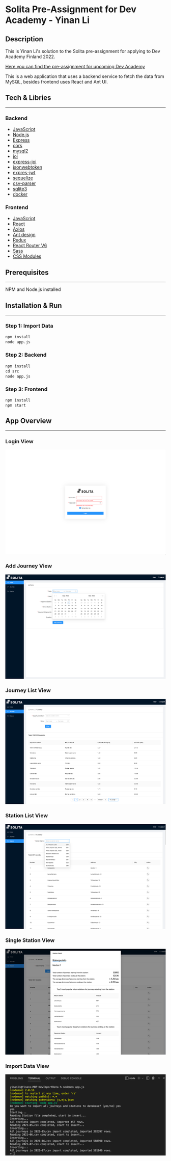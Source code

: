 # Solita Pre-Assignment for Dev Academy - Yinan Li

## Description

This is Yinan Li's solution to the Solita pre-assignment for applying to Dev Academy Finland 2022.

[Here you can find the pre-assignment for upcoming Dev Academy](https://github.com/solita/dev-academy-2022-fall-exercise)

This is a web application that uses a backend service to fetch the data from MySQL, besides frontend uses React and Ant UI. 

## Tech & Libries

------

### Backend

- [JavaScript](https://developer.mozilla.org/en-US/)
- [Node.js](https://nodejs.org/en/)
- [Express](https://expressjs.com/)
- [cors](https://www.npmjs.com/package/cors)
- [mysql2](https://www.npmjs.com/package/mysql2)
- [joi](https://joi.dev/)
- [express-joi](https://www.npmjs.com/package/@escook/express-joi)
- [jsonwebtoken](https://www.npmjs.com/package/jsonwebtoken)
- [expres-jwt](https://www.npmjs.com/package/express-jwt)
- [sequelize](https://sequelize.org/)
- [csv-parser](https://www.npmjs.com/package/csv-parser)
- [sqlite3](https://www.npmjs.com/package/sqlite3)
- [docker](https://www.docker.com/)

### Frontend

- [JavaScript](https://developer.mozilla.org/en-US/)
- [React](https://reactjs.org/)
- [Axios](https://axios-http.com/)
- [Ant design](https://ant.design/)
- [Redux](https://redux.js.org/)
- [React Router V6](https://reactrouter.com/)
- [Sass](https://sass-lang.com/)
- [CSS Modules](https://github.com/css-modules/css-modules)

## Prerequisites

------

NPM and Node.js installed

## Installation & Run

------

### Step 1: Import Data

```
npm install
node app.js
```

### Step 2: Backend

```
npm install
cd src
node app.js
```

### Step 3: Frontend

```
npm install
npm start
```

## App Overview

------

### Login View

![Login](https://github.com/liyinan0501/Solita_Pre_Assignment_Dev_Academy/blob/master/Page%20Photos/Login.png)

### Add Journey View

![AddJourney](https://github.com/liyinan0501/Solita_Pre_Assignment_Dev_Academy/blob/master/Page%20Photos/AddJourney.png)

### Journey List View

![Journeys](https://github.com/liyinan0501/Solita_Pre_Assignment_Dev_Academy/blob/master/Page%20Photos/Journeys.png)

### Station List View

![Stations](https://github.com/liyinan0501/Solita_Pre_Assignment_Dev_Academy/blob/master/Page%20Photos/Stations.png)

### Single Station View

![StationDetail](https://github.com/liyinan0501/Solita_Pre_Assignment_Dev_Academy/blob/master/Page%20Photos/StationDetail.png)

### Import Data View

![ImportData](https://github.com/liyinan0501/Solita_Pre_Assignment_Dev_Academy/blob/master/Page%20Photos/ImportData.png)
